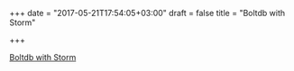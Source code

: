 +++
date = "2017-05-21T17:54:05+03:00"
draft = false
title = "Boltdb with Storm"

+++

<p><a href="https://zupzup.org/boltdb-with-storm">Boltdb with Storm</a></p>